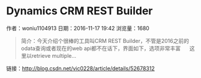 # Dynamics CRM  REST Builder
作者：woniu1104913
日期：2016-11-17 19:42
浏览量：1680
> 简介：今天介绍个很棒的工具叫CRM REST Builder，不管是2016之前的odata查询或者现在的web api都不在话下，界面如下，选项非常丰富      这里以retrieve multiple...

 链接：http://blog.csdn.net/vic0228/article/details/52678312
